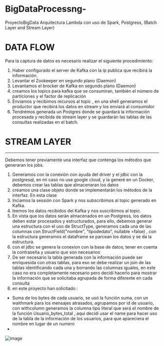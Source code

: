 # BigDataProcessng-
ProyectoBigData Arquitectura Lambda con uso de Spark, Postgress, (Batch Layer and Stream Layer)
# DATA FLOW
Para  la captura de datos es necesario realizar el siguiente procedimiento:
1. Haber configurado el server de Kafka con la ip publica que recibirá la información.
2. Levantar el Zookeeper en segundo plano (Daemon)
3. Levantamos el brocker de Kafka en segundo plano (Daemon)
4. creamos los topics para kafka que se consumiran, también el número de particiones y el factor de replicación
5. Enviamos y recibimos recursos al topic , en una shell generamos el productor que recibirá los datos en stream y los enviará al consumidor
6. Tendrémos generada un Postgres donde se guardará la información procesada y recibida de stream layer y se guardarán las tablas de las consultas realizadas en el batch.

# STREAM LAYER 
 --------------
 Debemos tener previamente una interfaz que contenga los métodos que generaran los jobs.
 1. Generamos con la conexión con ayuda del driver y el jdbc con la postgresql, en mi caso no use google cloud, y la generé en  un Docker, debemos crear las tablas que almacenaran los datos 
 2. creamos una clase objeto donde se implementarán los métodos de la interfaz. En esta clase 
 3. Inciamos la sessión con Spark y nos subscribimos al topic generado en Kafka.
 4. leemos los datos recibidos del Kafka y nos suscribimos al topic.
 5. En vista que los datos serán almacenados en un Postgress, los datos deben estar procesados y estructurados, para ello, debemos generar una estructura con el uso de StructType, generamos cada una de las columnas con StructField("nombre", "tipodedato", nullable =false) , con la estructura generamos el dataframe se parcean los datos y se da la estructura.
 6. con el jdbc se genera la conexion con  la base de datos, tener en cuenta la contraseña y usuario que son necesarios
 7. De ser necesario la tabla generada con la información puede ser enriquesida con otras tablas, para eso se debe realizar un join de las tablas identificando cada una y borrando las columnas iguales, en este caso no era completamente necesario pero decidí hacerlo para mostrar la información que se solicitaba agrupada de forma diferente en cada consulta 
 8. en este proyecto han solicitado :
  - Suma de los bytes de cada usuario, se usó  la función suma, con un waithmark para los mensajes atrasados, agrupamos por id de usuario, con withcolumn generamos la columna tipo literal que será el nombre de la función Usuario_bytes_total , aquí decidí usar el name para hacer uso de la tabla de la información de los usuarios, para que apareciera el nombre en lugar de un numero 
  - 
 ![image](https://user-images.githubusercontent.com/86910759/155903164-6ca75f85-edd0-4cbe-9d68-8d9d638b6a75.png)


